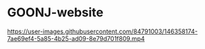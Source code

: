 # GOONJ-website


https://user-images.githubusercontent.com/84791003/146358174-7ae69ef4-5a85-4b25-ad09-8e79d701f809.mp4



 

